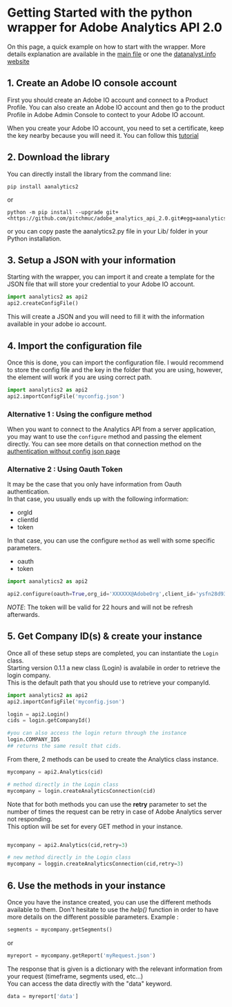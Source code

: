 # Getting Started with the python wrapper for Adobe Analytics API 2.0

On this page, a quick example on how to start with the wrapper.
More details explanation are available in the [main file](./main.md) or one the [datanalyst.info website](https://www.datanalyst.info/category/python/adobe-analytics-api-2-0/)

## 1. Create an Adobe IO console account

First you should create an Adobe IO account and connect to a Product Profile.
You can also create an Adobe IO account and then go to the product Profile in Adobe Admin Console to contect to your Adobe IO account.

When you create your Adobe IO account, you need to set a certificate, keep the key nearby because you will need it.
You can follow this [tutorial](https://www.datanalyst.info/python/adobe-io-user-management/adobe-io-jwt-authentication-with-python/)

## 2. Download the library

You can directly install the library from the command line:

```cli
pip install aanalytics2
```

or

```cli
python -m pip install --upgrade git+<https://github.com/pitchmuc/adobe_analytics_api_2.0.git#egg=aanalytics2>
```

or you can copy paste the aanalytics2.py file in your Lib/ folder in your Python installation.

## 3. Setup a JSON with your information

Starting with the wrapper, you can import it and create a template for the JSON file that will store your credential to your Adobe IO account.

```python
import aanalytics2 as api2
api2.createConfigFile()
```

This will create a JSON and you will need to fill it with the information available in your adobe io account.

## 4. Import the configuration file

Once this is done, you can import the configuration file.
I would recommend to store the config file and the key in the folder that you are using, however, the element will work if you are using correct path.

```python
import aanalytics2 as api2
api2.importConfigFile('myconfig.json')
```

### Alternative 1 : Using the configure method

When you want to connect to the Analytics API from a server application, you may want to use the `configure` method and passing the element directly.
You can see more details on that connection method on the [authentication without config json page](./authenticating_without_config_json.md)

### Alternative 2 : Using Oauth Token

It may be the case that you only have information from Oauth authentication.\
In that case, you usually ends up with the following information:

* orgId
* clientId
* token

In that case, you can use the configure `method` as well with some specific parameters.
* oauth
* token

```python
import aanalytics2 as api2

api2.configure(oauth=True,org_id='XXXXXX@AdobeOrg',client_id='ysfn28d938z2een27z4',token='myToken')
```

*NOTE*: The token will be valid for 22 hours and will not be refresh afterwards.

## 5. Get Company ID(s) & create your instance

Once all of these setup steps are completed, you can instantiate the `Login` class.\
Starting version 0.1.1 a new class (Login) is avalabile in order to retrieve the login company.\
This is the default path that you should use to retrieve your companyId.

```python
import aanalytics2 as api2
api2.importConfigFile('myconfig.json')

login = api2.Login()
cids = login.getCompanyId()

#you can also access the login return through the instance
login.COMPANY_IDS
## returns the same result that cids.
```

From there, 2 methods can be used to create the Analytics class instance.

```python
mycompany = api2.Analytics(cid)

# method directly in the Login class
mycompany = login.createAnalyticsConnection(cid)

```

Note that for both methods you can use the **retry** parameter to set the number of times the request can be retry in case of Adobe Analytics server not responding.\
This option will be set for every GET method in your instance.

```python

mycompany = api2.Analytics(cid,retry=3)

# new method directly in the Login class
mycompany = loggin.createAnalyticsConnection(cid,retry=3)

```

## 6. Use the methods in your instance

Once you have the instance created, you can use the different methods available to them.
Don't hesitate to use the _help()_ function in order to have more details on the different possible parameters.
Example :

```python
segments = mycompany.getSegments()
```

or

```python
myreport = mycompany.getReport('myRequest.json')
```

The response that is given is a dictionary with the relevant information from your request (timeframe, segments used, etc...)\
You can access the data directly with the "data" keyword.

```python
data = myreport['data']
```
